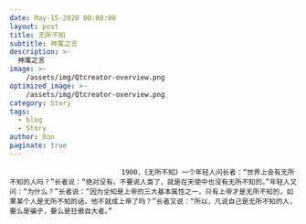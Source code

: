 ```yaml
---
date: May-15-2020 00:00:00
layout: post
title: 无所不知
subtitle: 神寓之言
description: >-
  神寓之言
image: >-
    /assets/img/Qtcreator-overview.png
optimized_image: >-
    /assets/img/Qtcreator-overview.png
category: Story
tags:
  - blog
  - Story
author: Ron
paginate: true
---
```


							　　1900，《无所不知》一个年轻人问长者：“世界上会有无所不知的人吗？”长者说：“绝对没有。不要说人类了，就是在天使中也没有无所不知的。”年轻人又问：“为什么？”长者说：“因为全知是上帝的三大基本属性之一，只有上帝才是无所不知的，如果某个人是无所不知的话，他不就成上帝了吗？”长者又说：“所以，凡说自己是无所不知的人，要么是骗子，要么是狂傲自大者。”
							
							
						